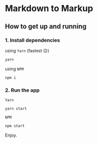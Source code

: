 # Markdown to Markup
## How to get up and running
### 1. Install dependencies

using `Yarn` (fastest :wink:)
```bash
yarn
```

using `NPM`
```bash
npm i
```

### 2. Run the app

`Yarn`
```bash
yarn start
```

`NPM`
```bash
npm start
```

Enjoy.
